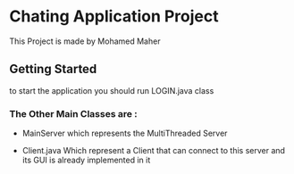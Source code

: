 # Chating Application Project

This Project is made by Mohamed Maher 

## Getting Started 

to start the application you should run LOGIN.java class 
	
### The Other Main Classes are :

* MainServer which represents the MultiThreaded Server

* Client.java Which represent a Client that can connect to this server and its GUI is already implemented in it
	
	
